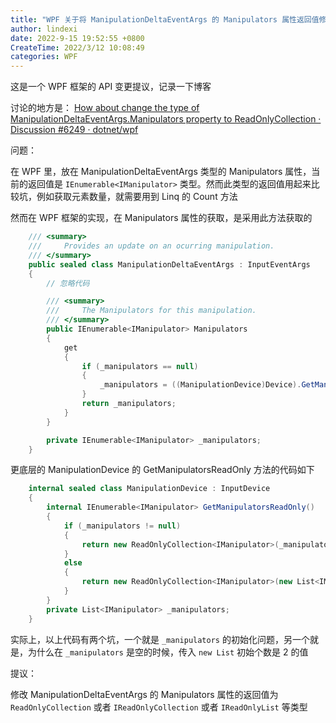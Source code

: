 ```yaml
---
title: "WPF 关于将 ManipulationDeltaEventArgs 的 Manipulators 属性返回值修改为 ReadOnlyCollection 类型的提议"
author: lindexi
date: 2022-9-15 19:52:55 +0800
CreateTime: 2022/3/12 10:08:49
categories: WPF
---
```


这是一个 WPF 框架的 API 变更提议，记录一下博客

<!--more-->


<!-- CreateTime:2022/3/12 10:08:49 -->

<!-- 发布 -->

讨论的地方是： [How about change the type of ManipulationDeltaEventArgs.Manipulators property to ReadOnlyCollection · Discussion #6249 · dotnet/wpf](https://github.com/dotnet/wpf/discussions/6249 )

问题：

在 WPF 里，放在 ManipulationDeltaEventArgs 类型的 Manipulators 属性，当前的返回值是 `IEnumerable<IManipulator>` 类型。然而此类型的返回值用起来比较坑，例如获取元素数量，就需要用到 Linq 的 Count 方法

然而在 WPF 框架的实现，在 Manipulators 属性的获取，是采用此方法获取的

```csharp
    /// <summary>
    ///     Provides an update on an ocurring manipulation.
    /// </summary>
    public sealed class ManipulationDeltaEventArgs : InputEventArgs
    {
    	// 忽略代码

        /// <summary>
        ///     The Manipulators for this manipulation.
        /// </summary>
        public IEnumerable<IManipulator> Manipulators
        {
            get
            {
                if (_manipulators == null)
                {
                    _manipulators = ((ManipulationDevice)Device).GetManipulatorsReadOnly();
                }
                return _manipulators;
            }
        }

        private IEnumerable<IManipulator> _manipulators;
    }
```

更底层的 ManipulationDevice 的 GetManipulatorsReadOnly 方法的代码如下

```csharp
    internal sealed class ManipulationDevice : InputDevice
    {
        internal IEnumerable<IManipulator> GetManipulatorsReadOnly()
        {
            if (_manipulators != null)
            {
                return new ReadOnlyCollection<IManipulator>(_manipulators);
            }
            else
            {
                return new ReadOnlyCollection<IManipulator>(new List<IManipulator>(2));
            }
        }
        private List<IManipulator> _manipulators;
    }
```

实际上，以上代码有两个坑，一个就是 `_manipulators` 的初始化问题，另一个就是，为什么在 `_manipulators` 是空的时候，传入 `new List` 初始个数是 2 的值

提议：

修改 ManipulationDeltaEventArgs 的 Manipulators 属性的返回值为 `ReadOnlyCollection` 或者 `IReadOnlyCollection` 或者 `IReadOnlyList` 等类型

